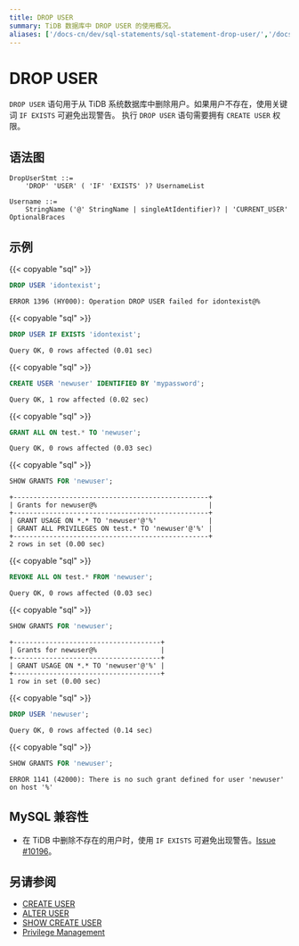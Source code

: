 ```yaml
---
title: DROP USER
summary: TiDB 数据库中 DROP USER 的使用概况。
aliases: ['/docs-cn/dev/sql-statements/sql-statement-drop-user/','/docs-cn/dev/reference/sql/statements/drop-user/']
---
```


# DROP USER

`DROP USER` 语句用于从 TiDB 系统数据库中删除用户。如果用户不存在，使用关键词 `IF EXISTS` 可避免出现警告。
执行 `DROP USER` 语句需要拥有 `CREATE USER` 权限。

## 语法图

```ebnf+diagram
DropUserStmt ::=
    'DROP' 'USER' ( 'IF' 'EXISTS' )? UsernameList

Username ::=
    StringName ('@' StringName | singleAtIdentifier)? | 'CURRENT_USER' OptionalBraces
```

## 示例

{{< copyable "sql" >}}

```sql
DROP USER 'idontexist';
```

```
ERROR 1396 (HY000): Operation DROP USER failed for idontexist@%
```

{{< copyable "sql" >}}

```sql
DROP USER IF EXISTS 'idontexist';
```

```
Query OK, 0 rows affected (0.01 sec)
```

{{< copyable "sql" >}}

```sql
CREATE USER 'newuser' IDENTIFIED BY 'mypassword';
```

```
Query OK, 1 row affected (0.02 sec)
```

{{< copyable "sql" >}}

```sql
GRANT ALL ON test.* TO 'newuser';
```

```
Query OK, 0 rows affected (0.03 sec)
```

{{< copyable "sql" >}}

```sql
SHOW GRANTS FOR 'newuser';
```

```
+-------------------------------------------------+
| Grants for newuser@%                            |
+-------------------------------------------------+
| GRANT USAGE ON *.* TO 'newuser'@'%'             |
| GRANT ALL PRIVILEGES ON test.* TO 'newuser'@'%' |
+-------------------------------------------------+
2 rows in set (0.00 sec)
```

{{< copyable "sql" >}}

```sql
REVOKE ALL ON test.* FROM 'newuser';
```

```
Query OK, 0 rows affected (0.03 sec)
```

{{< copyable "sql" >}}

```sql
SHOW GRANTS FOR 'newuser';
```

```
+-------------------------------------+
| Grants for newuser@%                |
+-------------------------------------+
| GRANT USAGE ON *.* TO 'newuser'@'%' |
+-------------------------------------+
1 row in set (0.00 sec)
```

{{< copyable "sql" >}}

```sql
DROP USER 'newuser';
```

```
Query OK, 0 rows affected (0.14 sec)
```

{{< copyable "sql" >}}

```sql
SHOW GRANTS FOR 'newuser';
```

```
ERROR 1141 (42000): There is no such grant defined for user 'newuser' on host '%'
```

## MySQL 兼容性

* 在 TiDB 中删除不存在的用户时，使用 `IF EXISTS` 可避免出现警告。[Issue #10196](https://github.com/pingcap/tidb/issues/10196)。

## 另请参阅

* [CREATE USER](/sql-statements/sql-statement-create-user.md)
* [ALTER USER](/sql-statements/sql-statement-alter-user.md)
* [SHOW CREATE USER](/sql-statements/sql-statement-show-create-user.md)
* [Privilege Management](/privilege-management.md)
